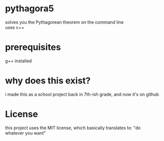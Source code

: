 # pythagora5
solves you the Pythagorean theorem on the command line   
uses c++
# prerequisites
g++ installed
# why does this exist?  
i made this as a school project back in 7th-ish grade, and now it's on github
# License
this project uses the MIT license, which basically translates to: "do whatever you want"